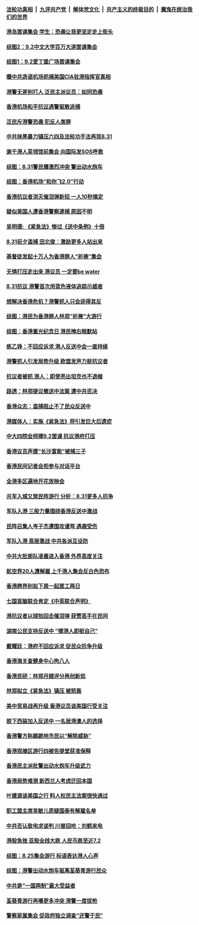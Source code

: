 ####  [法轮功真相](../../../../basic/blob/master/README.md?t=09021813) &nbsp;|&nbsp; [九评共产党](../../../../9ping.md/blob/master/README.md?t=09021813) &nbsp;|&nbsp; [解体党文化](../../../../jtdwh.md/blob/master/README.md?t=09021813)  &nbsp;|&nbsp; [共产主义的终极目的](../../../../gczydzjmd.md/blob/master/README.md?t=09021813) &nbsp;|&nbsp; [魔鬼在统治我们的世界](../../../../mgztzwmdsj.md/blob/master/README.md?t=09021813) 

#### [港岛罢课集会 学生：恐袭让我更坚定走上街头](../pages/nsc415/n11494090.md?t=09021813) 

#### [组图2：9.2中文大学百万大道罢课集会](../pages/nsc415/n11493187.md?t=09021813) 

#### [组图1：9.2爱丁堡广场罢课集会](../pages/nsc415/n11493146.md?t=09021813) 

#### [曝中共造谣机场抓捕美国CIA驻港指挥官真相](../pages/nsc415/n11492596.md?t=09021813) 

#### [港警无差别打人 泛民主派议员：如同恐袭](../pages/nsc415/n11492477.md?t=09021813) 

#### [香港机场和平抗议遇警驱散追捕](../pages/nsc415/n11492581.md?t=09021813) 

#### [泛民斥港警恐袭 犯反人类罪](../pages/nsc415/n11492579.md?t=09021813) 

#### [中共抹黑暴力镇压六四及法轮功手法再现8.31](../pages/nsc415/n11492406.md?t=09021813) 

#### [逾千港人英领馆前集会 向国际发SOS呼救](../pages/nsc415/n11491988.md?t=09021813) 

#### [组图：8.31警民爆激烈冲突 警出动水炮车](../pages/nsc415/n11486125.md?t=09021813) 

#### [组图：香港机场“和你飞2.0”行动](../pages/nsc415/n11491516.md?t=09021813) 

#### [香港抗议者消灭催泪弹新招 一人10秒搞定](../pages/nsc415/n11491556.md?t=09021813) 

#### [疑似美国人遭香港警察逮捕 原因不明](../pages/nsc415/n11491494.md?t=09021813) 

#### [吴明德: 《紧急法》惨过《送中条例》十倍](../pages/nsc415/n11491192.md?t=09021813) 

#### [8.31前夕滥捕 田北俊：激励更多人站出来](../pages/nsc415/n11489944.md?t=09021813) 

#### [基督徒发起十万人为香港罪人“祈祷”集会](../pages/nsc415/n11490377.md?t=09021813) 

#### [无惧打压走出来 港议员 一定要be water](../pages/nsc415/n11490209.md?t=09021813) 

#### [8.31抗议 港警首次用蓝色液体追踪示威者](../pages/nsc415/n11490594.md?t=09021813) 

#### [想解决香港危机？港警抓人只会适得其反](../pages/nsc415/n11490330.md?t=09021813) 

#### [组图：港民为香港罪人林郑“祈祷”大游行](../pages/nsc415/n11486124.md?t=09021813) 

#### [组图：香港重光纪念日 港民掩右眼默站](../pages/nsc415/n11486121.md?t=09021813) 

#### [练乙铮：不回应诉求 港人反送中会一直持续](../pages/nsc415/n11489158.md?t=09021813) 

#### [港警抓人引发局势升级 欧盟发声力挺抗议者](../pages/nsc415/n11489121.md?t=09021813) 

#### [抗议者被抓 港人：即使亮出坦克也不退缩](../pages/nsc415/n11488644.md?t=09021813) 

#### [路透：林郑提议撤送中法案 遭中共否决](../pages/nsc415/n11488167.md?t=09021813) 

#### [香港众志：滥捕阻止不了民众反送中](../pages/nsc415/n11487983.md?t=09021813) 

#### [港媒体人：实施《紧急法》将引发巨大后遗症](../pages/nsc415/n11487939.md?t=09021813) 

#### [中大四院会师撑9.2罢课 抗议港府打压](../pages/nsc415/n11487815.md?t=09021813) 

#### [香港议员声援“长沙富能”被捕三子](../pages/nsc415/n11486972.md?t=09021813) 

#### [香港民间记者会拒参与对话平台](../pages/nsc415/n11486936.md?t=09021813) 

#### [全港多区遍地开花放映会](../pages/nsc415/n11486957.md?t=09021813) 

#### [共军入城又禁民阵游行 分析：8.31更多人抗争](../pages/nsc415/n11486397.md?t=09021813) 

#### [军队入港 三股力量围绕香港反送中激战](../pages/nsc415/n11485866.md?t=09021813) 

#### [民阵召集人岑子杰遭围攻谩骂 遇袭受伤](../pages/nsc415/n11485814.md?t=09021813) 

#### [军队入港 高层激战 中共各派互设防](../pages/nsc415/n11485707.md?t=09021813) 

#### [中共大批部队凌晨进入香港 外界高度关注](../pages/nsc415/n11484785.md?t=09021813) 

#### [航空界20人遭解雇 上千港人集会反白色恐布](../pages/nsc415/n11484505.md?t=09021813) 

#### [香港跨界别拟下周一起罢工两日](../pages/nsc415/n11484466.md?t=09021813) 

#### [七国首脑联合肯定《中英联合声明》](../pages/nsc415/n11484216.md?t=09021813) 

#### [港抗议者以球拍回击催泪弹 获赞高手在民间](../pages/nsc415/n11482973.md?t=09021813) 

#### [湖南公民支持反送中 “撑港人即挺自己”](../pages/nsc415/n11482248.md?t=09021813) 

#### [戴耀廷：港府不回应诉求 促民众抗争升级](../pages/nsc415/n11482133.md?t=09021813) 

#### [香港海关查健身中心拘八人](../pages/nsc415/n11482115.md?t=09021813) 

#### [香港民研：林郑月娥评分再创新低](../pages/nsc415/n11482100.md?t=09021813) 

#### [林郑拟立《紧急法》镇压 被怒轰](../pages/nsc415/n11481831.md?t=09021813) 

#### [美中贸易战再升级 香港议员谈美国行受关注](../pages/nsc415/n11481182.md?t=09021813) 

#### [脱下西装加入反送中 一名居港澳人的选择](../pages/nsc415/n11480771.md?t=09021813) 

#### [香港警方称踢跪地市民以“解除威胁”](../pages/nsc415/n11479997.md?t=09021813) 

#### [香港观塘区游行四被告提堂获准保释](../pages/nsc415/n11479964.md?t=09021813) 

#### [香港民主派批警出动水炮车升级武力](../pages/nsc415/n11479945.md?t=09021813) 

#### [香港局势难测 新西兰人考虑迁回本国](../pages/nsc415/n11479914.md?t=09021813) 

#### [叶建源谈美国之行 料人权民主法案很快通过](../pages/nsc415/n11479886.md?t=09021813) 

#### [职工盟主席吴敏儿质疑国泰有解雇名单](../pages/nsc415/n11479838.md?t=09021813) 

#### [中共否认致电求谈判 川普回呛：刘鹤来电](../pages/nsc415/n11479407.md?t=09021813) 

#### [港股急挫 亚股全线大跌 人民币跌至近7.2](../pages/nsc415/n11479353.md?t=09021813) 

#### [组图：8.25集会游行 标语表达港人心声](../pages/nsc415/n11477943.md?t=09021813) 

#### [组图：港警出动水炮车驱离荃葵青游行民众](../pages/nsc415/n11476643.md?t=09021813) 

#### [中共是“一国两制”最大受益者](../pages/nsc415/n11477403.md?t=09021813) 

#### [荃葵青游行再嚗更多冲突 港警一度拔枪](../pages/nsc415/n11476935.md?t=09021813) 

#### [警察家属集会 促政府独立调查“还警于民”](../pages/nsc415/n11476841.md?t=09021813) 


